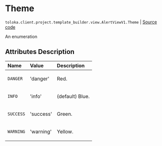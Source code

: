 # Theme
`toloka.client.project.template_builder.view.AlertViewV1.Theme` | [Source code](https://github.com/Toloka/toloka-kit/blob/v1.0.2/src/client/project/template_builder/view.py#L87)

An enumeration

## Attributes Description

| Name | Value | Description |
| :------| :-----------| :----------| 
`DANGER`|'danger'|<p>Red.</p>
`INFO`|'info'|<p>(default) Blue.</p>
`SUCCESS`|'success'|<p>Green.</p>
`WARNING`|'warning'|<p>Yellow.</p>
